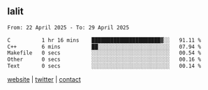 ## lalit

<!--START_SECTION:waka-->

```txt
From: 22 April 2025 - To: 29 April 2025

C          1 hr 16 mins    ██████████████████████▓░░   91.11 %
C++        6 mins          ██░░░░░░░░░░░░░░░░░░░░░░░   07.94 %
Makefile   0 secs          ░░░░░░░░░░░░░░░░░░░░░░░░░   00.54 %
Other      0 secs          ░░░░░░░░░░░░░░░░░░░░░░░░░   00.16 %
Text       0 secs          ░░░░░░░░░░░░░░░░░░░░░░░░░   00.14 %
```

<!--END_SECTION:waka-->

[website](https://lalit.sh) | [twitter](https://x.com/@lalitcodes) | [contact](https://lalit.sh/contact)
